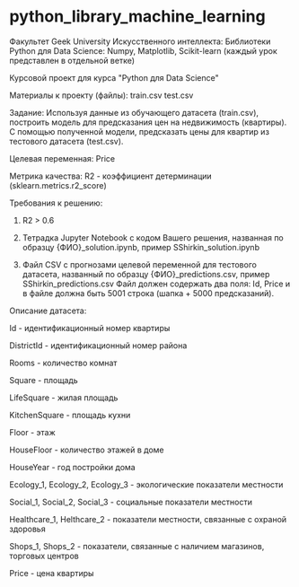 # python_library_machine_learning
Факультет Geek University Искусственного интеллекта: Библиотеки Python для Data Science: Numpy, Matplotlib, Scikit-learn (каждый урок представлен в отдельной ветке)

Курсовой проект для курса "Python для Data Science"

Материалы к проекту (файлы):
train.csv
test.csv

Задание:
Используя данные из обучающего датасета (train.csv), построить модель для предсказания цен на недвижимость (квартиры).
С помощью полученной модели, предсказать цены для квартир из тестового датасета (test.csv).

Целевая переменная:
Price

Метрика качества:
R2 - коэффициент детерминации (sklearn.metrics.r2_score)

Требования к решению:
1. R2 > 0.6

2. Тетрадка Jupyter Notebook с кодом Вашего решения, названная по образцу {ФИО}_solution.ipynb, пример SShirkin_solution.ipynb

3. Файл CSV с прогнозами целевой переменной для тестового датасета, названный по образцу {ФИО}_predictions.csv, пример SShirkin_predictions.csv 
Файл должен содержать два поля: Id, Price и в файле должна быть 5001 строка (шапка + 5000 предсказаний).



Описание датасета:

Id - идентификационный номер квартиры

DistrictId - идентификационный номер района

Rooms - количество комнат

Square - площадь

LifeSquare - жилая площадь

KitchenSquare - площадь кухни

Floor - этаж

HouseFloor - количество этажей в доме

HouseYear - год постройки дома

Ecology_1, Ecology_2, Ecology_3 - экологические показатели местности

Social_1, Social_2, Social_3 - социальные показатели местности

Healthcare_1, Helthcare_2 - показатели местности, связанные с охраной здоровья

Shops_1, Shops_2 - показатели, связанные с наличием магазинов, торговых центров

Price - цена квартиры
